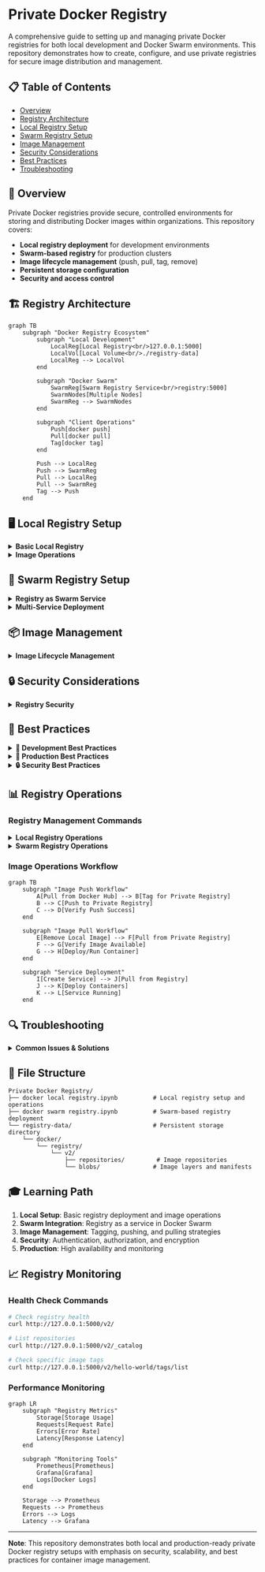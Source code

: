 # Private Docker Registry

A comprehensive guide to setting up and managing private Docker registries for both local development and Docker Swarm environments. This repository demonstrates how to create, configure, and use private registries for secure image distribution and management.

## 📋 Table of Contents

- [Overview](#overview)
- [Registry Architecture](#registry-architecture)
- [Local Registry Setup](#local-registry-setup)
- [Swarm Registry Setup](#swarm-registry-setup)
- [Image Management](#image-management)
- [Security Considerations](#security-considerations)
- [Best Practices](#best-practices)
- [Troubleshooting](#troubleshooting)

## 🎯 Overview

Private Docker registries provide secure, controlled environments for storing and distributing Docker images within organizations. This repository covers:

- **Local registry deployment** for development environments
- **Swarm-based registry** for production clusters
- **Image lifecycle management** (push, pull, tag, remove)
- **Persistent storage configuration**
- **Security and access control**

## 🏗️ Registry Architecture

```mermaid
graph TB
    subgraph "Docker Registry Ecosystem"
        subgraph "Local Development"
            LocalReg[Local Registry<br/>127.0.0.1:5000]
            LocalVol[Local Volume<br/>./registry-data]
            LocalReg --> LocalVol
        end
        
        subgraph "Docker Swarm"
            SwarmReg[Swarm Registry Service<br/>registry:5000]
            SwarmNodes[Multiple Nodes]
            SwarmReg --> SwarmNodes
        end
        
        subgraph "Client Operations"
            Push[docker push]
            Pull[docker pull]
            Tag[docker tag]
        end
        
        Push --> LocalReg
        Push --> SwarmReg
        Pull --> LocalReg
        Pull --> SwarmReg
        Tag --> Push
    end
```

## 🖥️ Local Registry Setup

<details>
<summary><strong>Basic Local Registry</strong></summary>

### Simple Registry Deployment
```bash
# Run basic registry
docker container run -d -p 5000:5000 --name registry registry:latest

# Verify registry is running
docker container ls
```

### Registry with Persistent Storage
```bash
# Run registry with volume mounting
docker container run -d -p 5000:5000 \
  --name registry \
  -v ./registry-data:/var/lib/registry \
  registry:latest
```

### Registry Configuration Flow
```mermaid
graph LR
    Start[Start Registry] --> Mount[Mount Volume]
    Mount --> Listen[Listen on Port 5000]
    Listen --> Ready[Registry Ready]
    Ready --> Accept[Accept Push/Pull]
```

</details>

<details>
<summary><strong>Image Operations</strong></summary>

### Push Images to Local Registry
```bash
# Pull image from Docker Hub
docker pull hello-world

# Tag for local registry
docker tag hello-world 127.0.0.1:5000/hello-world

# Push to local registry
docker push 127.0.0.1:5000/hello-world
```

### Pull Images from Local Registry
```bash
# Remove local image
docker image remove hello-world
docker image remove 127.0.0.1:5000/hello-world

# Pull from local registry
docker pull 127.0.0.1:5000/hello-world
```

</details>

## 🐝 Swarm Registry Setup

<details>
<summary><strong>Registry as Swarm Service</strong></summary>

### Deploy Registry Service
```bash
# Initialize swarm (if not already done)
docker swarm init

# Create registry service
docker service create --name registry -p 5000:5000 registry

# Verify service deployment
docker service ps registry
```

### Service Configuration
```mermaid
graph TB
    subgraph "Swarm Cluster"
        Manager[Manager Node]
        Worker1[Worker Node 1]
        Worker2[Worker Node 2]
    end
    
    subgraph "Registry Service"
        RegService[Registry Service<br/>Port 5000]
        RegContainer[Registry Container]
    end
    
    Manager --> RegService
    RegService --> RegContainer
    RegContainer --> Manager
    RegContainer --> Worker1
    RegContainer --> Worker2
```

</details>

<details>
<summary><strong>Multi-Service Deployment</strong></summary>

### Deploy Applications Using Private Registry
```bash
# Push nginx to private registry
docker pull nginx
docker tag nginx 127.0.0.1:5000/nginx
docker push 127.0.0.1:5000/nginx

# Deploy service using private registry image
docker service create --name nginx \
  -p 80:80 \
  --replicas 10 \
  127.0.0.1:5000/nginx
```

### Service Scaling with Private Images
```bash
# Check service status
docker service ls
docker service ps nginx

# Scale service
docker service scale nginx=15
```

</details>

## 📦 Image Management

<details>
<summary><strong>Image Lifecycle Management</strong></summary>

### Image Workflow
```mermaid
graph LR
    subgraph "Image Lifecycle"
        Build[Build Image] --> Tag[Tag Image]
        Tag --> Push[Push to Registry]
        Push --> Store[Store in Registry]
        Store --> Pull[Pull from Registry]
        Pull --> Deploy[Deploy Service]
        Deploy --> Update[Update Image]
        Update --> Tag
    end
```

### Tagging Strategies
```bash
# Version-based tagging
docker tag myapp:latest 127.0.0.1:5000/myapp:v1.0.0
docker tag myapp:latest 127.0.0.1:5000/myapp:latest

# Environment-based tagging
docker tag myapp:latest 127.0.0.1:5000/myapp:dev
docker tag myapp:latest 127.0.0.1:5000/myapp:staging
docker tag myapp:latest 127.0.0.1:5000/myapp:prod
```

### Image Cleanup
```bash
# Remove local images
docker image remove hello-world
docker image remove 127.0.0.1:5000/hello-world

# Clean up unused images
docker image prune -f

# Remove specific tagged images
docker image remove 127.0.0.1:5000/nginx:latest
```

</details>

## 🔒 Security Considerations

<details>
<summary><strong>Registry Security</strong></summary>

### Basic Security Measures
- **Network Isolation**: Use private networks for registry communication
- **Access Control**: Implement authentication and authorization
- **TLS Encryption**: Enable HTTPS for secure communication
- **Image Scanning**: Scan images for vulnerabilities

### Secure Registry Configuration
```yaml
# docker-compose.yml for secure registry
version: '3.8'
services:
  registry:
    image: registry:2
    ports:
      - "5000:5000"
    environment:
      REGISTRY_AUTH: htpasswd
      REGISTRY_AUTH_HTPASSWD_PATH: /auth/htpasswd
      REGISTRY_AUTH_HTPASSWD_REALM: Registry Realm
    volumes:
      - ./auth:/auth
      - ./registry-data:/var/lib/registry
```

### Security Flow
```mermaid
graph TB
    Client[Docker Client] --> Auth[Authentication]
    Auth --> TLS[TLS Encryption]
    TLS --> Registry[Private Registry]
    Registry --> Storage[Secure Storage]
    Storage --> Scan[Vulnerability Scan]
```

</details>

## 🎯 Best Practices

<details>
<summary><strong>🔧 Development Best Practices</strong></summary>

- ✅ Use persistent volumes for registry data
- ✅ Implement proper image tagging strategies
- ✅ Regular cleanup of unused images
- ✅ Monitor registry storage usage
- ✅ Backup registry data regularly

</details>

<details>
<summary><strong>🚀 Production Best Practices</strong></summary>

- ✅ Deploy registry as a service in Swarm
- ✅ Use external storage for high availability
- ✅ Implement authentication and authorization
- ✅ Enable TLS/SSL encryption
- ✅ Set up monitoring and logging
- ✅ Configure resource limits

</details>

<details>
<summary><strong>🔒 Security Best Practices</strong></summary>

- ✅ Never expose registry without authentication
- ✅ Use HTTPS in production environments
- ✅ Implement role-based access control
- ✅ Regular security updates
- ✅ Scan images for vulnerabilities
- ✅ Audit registry access logs

</details>

## 📊 Registry Operations

### Registry Management Commands

<details>
<summary><strong>Local Registry Operations</strong></summary>

```bash
# Start registry with persistent storage
docker container run -d -p 5000:5000 \
  --name registry \
  -v ./registry-data:/var/lib/registry \
  registry:latest

# Stop and remove registry
docker container kill registry
docker container rm registry

# Restart registry
docker container start registry
```

</details>

<details>
<summary><strong>Swarm Registry Operations</strong></summary>

```bash
# Create registry service
docker service create --name registry -p 5000:5000 registry

# Update registry service
docker service update --image registry:2 registry

# Scale registry service (not recommended for stateful services)
docker service scale registry=1

# Remove registry service
docker service rm registry
```

</details>

### Image Operations Workflow

```mermaid
graph TB
    subgraph "Image Push Workflow"
        A[Pull from Docker Hub] --> B[Tag for Private Registry]
        B --> C[Push to Private Registry]
        C --> D[Verify Push Success]
    end
    
    subgraph "Image Pull Workflow"
        E[Remove Local Image] --> F[Pull from Private Registry]
        F --> G[Verify Image Available]
        G --> H[Deploy/Run Container]
    end
    
    subgraph "Service Deployment"
        I[Create Service] --> J[Pull from Registry]
        J --> K[Deploy Containers]
        K --> L[Service Running]
    end
```

## 🔍 Troubleshooting

<details>
<summary><strong>Common Issues & Solutions</strong></summary>

### Registry Connection Issues
```bash
# Check if registry is running
docker container ls | grep registry

# Test registry connectivity
curl http://127.0.0.1:5000/v2/

# Check registry logs
docker container logs registry
```

### Push/Pull Failures
```bash
# Verify image tagging
docker image ls | grep 127.0.0.1:5000

# Check network connectivity
ping 127.0.0.1

# Verify registry service in swarm
docker service ps registry
```

### Storage Issues
```bash
# Check registry storage usage
docker exec registry du -sh /var/lib/registry

# Verify volume mounting
docker container inspect registry | grep Mounts

# Check disk space
df -h ./registry-data
```

</details>

## 📁 File Structure

```
Private Docker Registry/
├── docker local registry.ipynb          # Local registry setup and operations
├── docker swarm registry.ipynb          # Swarm-based registry deployment
└── registry-data/                       # Persistent storage directory
    └── docker/
        └── registry/
            └── v2/
                ├── repositories/         # Image repositories
                └── blobs/               # Image layers and manifests
```

## 🎓 Learning Path

1. **Local Setup**: Basic registry deployment and image operations
2. **Swarm Integration**: Registry as a service in Docker Swarm
3. **Image Management**: Tagging, pushing, and pulling strategies
4. **Security**: Authentication, authorization, and encryption
5. **Production**: High availability and monitoring

## 📈 Registry Monitoring

### Health Check Commands
```bash
# Check registry health
curl http://127.0.0.1:5000/v2/

# List repositories
curl http://127.0.0.1:5000/v2/_catalog

# Check specific image tags
curl http://127.0.0.1:5000/v2/hello-world/tags/list
```

### Performance Monitoring
```mermaid
graph LR
    subgraph "Registry Metrics"
        Storage[Storage Usage]
        Requests[Request Rate]
        Errors[Error Rate]
        Latency[Response Latency]
    end
    
    subgraph "Monitoring Tools"
        Prometheus[Prometheus]
        Grafana[Grafana]
        Logs[Docker Logs]
    end
    
    Storage --> Prometheus
    Requests --> Prometheus
    Errors --> Logs
    Latency --> Grafana
```

---

**Note**: This repository demonstrates both local and production-ready private Docker registry setups with emphasis on security, scalability, and best practices for container image management.